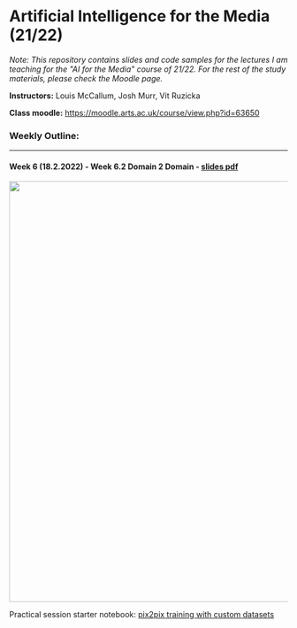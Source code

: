 # Artificial Intelligence for the Media (21/22)

_Note: This repository contains slides and code samples for the lectures I am teaching for the "AI for the Media" course of 21/22. For the rest of the study materials, please check the Moodle page._

**Instructors:** Louis McCallum, Josh Murr, Vit Ruzicka

**Class moodle:** https://moodle.arts.ac.uk/course/view.php?id=63650

### Weekly Outline: 

---

#### Week 6 (18.2.2022) - Week 6.2 Domain 2 Domain - [slides pdf](https://github.com/previtus/cci_AI_for_the_Media_2022/blob/main/week06_domain-to-domain/w06_pix2pix_domain-to-domain.pdf)

<p align="center">
<img src="https://raw.githubusercontent.com/previtus/cci_AI_for_the_Media_2022/main/week06_domain-to-domain/w06_slide.gif" width="760">
</p>

Practical session starter notebook: [pix2pix training with custom datasets](https://github.com/previtus/cci_AI_for_the_Media_2022/blob/main/week06_domain-to-domain/w06_pix2pix_keras_student_starter_code.ipynb)
